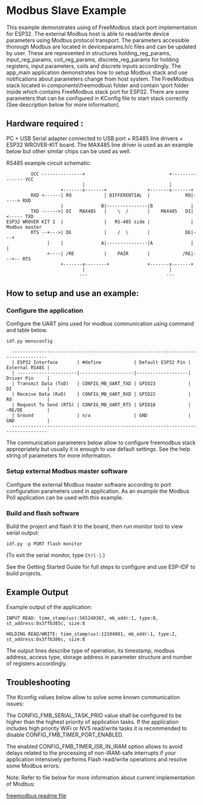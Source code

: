 # Modbus Slave Example

This example demonstrates using of FreeModbus stack port implementation for ESP32. The external Modbus host is able to read/write device parameters using Modbus protocol transport. The parameters accessible thorough Modbus are located in deviceparams.h/c files and can be updated by user. 
These are represented in structures holding_reg_params, input_reg_params, coil_reg_params, discrete_reg_params for holding registers, input parameters, coils and discrete inputs accordingly. The app_main application demonstrates how to setup Modbus stack and use notifications about parameters change from host system. 
The FreeModbus stack located in components\freemodbus\ folder and contain \port folder inside which contains FreeModbus stack port for ESP32. There are some parameters that can be configured in KConfig file to start stack correctly (See description below for more information).

## Hardware required :
PC + USB Serial adapter connected to USB port + RS485 line drivers + ESP32 WROVER-KIT board. 
The MAX485 line driver is used as an example below but other similar chips can be used as well.

RS485 example circuit schematic:
```
         VCC ---------------+                               +--------------- VCC
                            |                               |
                    +-------x-------+               +-------x-------+
         RXD <------| RO            | DIFFERENTIAL  |             RO|-----> RXD
                    |              B|---------------|B              |
         TXD ------>| DI   MAX485   |    \  /       |    MAX485   DI|<----- TXD
ESP32 WROVER KIT 1  |               |   RS-485 side |               |    Modbus master
         RTS --+--->| DE            |    /  \       |             DE|---+       
               |    |              A|---------------|A              |   |
               +----| /RE           |    PAIR       |            /RE|---+-- RTS
                    +-------x--------+              +-------x-------+
                            |                               |
                           ---                             --- 
```

## How to setup and use an example:

### Configure the application
Configure the UART pins used for modbus communication using command and table below.
```
idf.py menuconfig
```

```
  -----------------------------------------------------------------------------------
  | ESP32 Interface       | #define            | Default ESP32 Pin | External RS485 |
  | ----------------------|--------------------|-------------------| Driver Pin     |
  | Transmit Data (TxD)   | CONFIG_MB_UART_TXD | GPIO23            | DI             |
  | Receive Data (RxD)    | CONFIG_MB_UART_RXD | GPIO22            | RO             |
  | Request To Send (RTS) | CONFIG_MB_UART_RTS | GPIO18            | ~RE/DE         |
  | Ground                | n/a                | GND               | GND            |
  -----------------------------------------------------------------------------------
```
The communication parameters below allow to configure freemodbus stack appropriately but usually it is enough to use default settings.
See the help string of parameters for more information.

### Setup external Modbus master software
Configure the external Modbus master software according to port configuration parameters used in application.
As an example the Modbus Poll application can be used with this example.

### Build and flash software
Build the project and flash it to the board, then run monitor tool to view serial output:
```
idf.py -p PORT flash monitor
```

(To exit the serial monitor, type ``Ctrl-]``.)

See the Getting Started Guide for full steps to configure and use ESP-IDF to build projects.

## Example Output
Example output of the application:
```
INPUT READ: time_stamp(us):565240387, mb_addr:1, type:8, st_address:0x3ffb385c, size:8

HOLDING READ/WRITE: time_stamp(us):12104081, mb_addr:1, type:2, st_address:0x3ffb386c, size:8
```
The output lines describe type of operation, its timestamp, modbus address, access type, storage address in parameter structure and number of registers accordingly.

## Troubleshooting

The Kconfig values below allow to solve some known communication issues:

The CONFIG_FMB_SERIAL_TASK_PRIO value shall be configured to be higher than the highest priority of application tasks. If the application includes high priority WiFi or NVS read/write tasks it is recommended to disable CONFIG_FMB_TIMER_PORT_ENABLED. 

The enabled CONFIG_FMB_TIMER_ISR_IN_IRAM option allows to avoid delays related to the processing of non-IRAM-safe interrupts if your application intensively performs Flash read/write operations and resolve some Modbus errors.

Note: Refer to file below for more information about current implementation of Modbus:

[freemodbus readme file](../../../components/freemodbus/README.rst)
